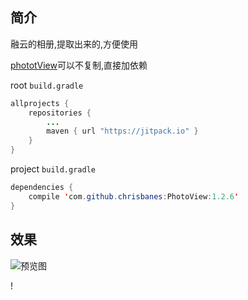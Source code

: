 
## 简介
融云的相册,提取出来的,方便使用

[phototView](https://github.com/chrisbanes/PhotoView)可以不复制,直接加依赖

root `build.gradle`
```java
allprojects {
    repositories {
        ...
        maven { url "https://jitpack.io" }
    }
}
```
project `build.gradle`
```java
dependencies {
    compile 'com.github.chrisbanes:PhotoView:1.2.6'
}
```
## 效果
![预览图](https://github.com/CSnowStack/RCPics/blob/master/pics/preview.gif)



!
